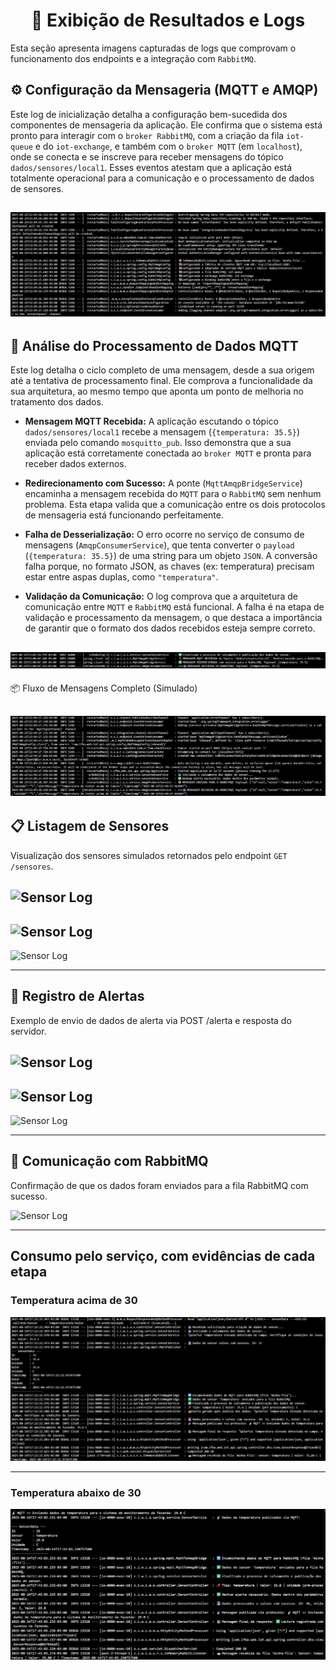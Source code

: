 <h1 align="center">📸 Exibição de Resultados e Logs</h1>

Esta seção apresenta imagens capturadas de logs que comprovam o funcionamento dos endpoints e a integração com `RabbitMQ`.

## ⚙️ Configuração da Mensageria (MQTT e AMQP)

Este log de inicialização detalha a configuração bem-sucedida dos componentes de mensageria da aplicação. Ele confirma que o sistema está pronto para interagir com o `broker RabbitMQ`, com a criação da fila `iot-queue` e do `iot-exchange`, e também com o `broker MQTT` (em `localhost`), onde se conecta e se inscreve para receber mensagens do tópico `dados/sensores/local1`. Esses eventos atestam que a aplicação está totalmente operacional para a comunicação e o processamento de dados de sensores.

## ![Sensor Log](src/main/resources/static/assets/img/mqtt-amqp/Configuracao-Messageria.png)

## 🔄 Análise do Processamento de Dados MQTT

Este log detalha o ciclo completo de uma mensagem, desde a sua origem até a tentativa de processamento final. Ele comprova a funcionalidade da sua arquitetura, ao mesmo tempo que aponta um ponto de melhoria no tratamento dos dados.

- **Mensagem MQTT Recebida:** A aplicação escutando o tópico `dados/sensores/local1` recebe a mensagem (`{temperatura: 35.5}`) enviada pelo comando `mosquitto_pub`. Isso demonstra que a sua aplicação está corretamente conectada ao `broker MQTT` e pronta para receber dados externos.

- **Redirecionamento com Sucesso:** A ponte (`MqttAmqpBridgeService`) encaminha a mensagem recebida do `MQTT` para o `RabbitMQ` sem nenhum problema. Esta etapa valida que a comunicação entre os dois protocolos de mensageria está funcionando perfeitamente.

- **Falha de Desserialização:** O erro ocorre no serviço de consumo de mensagens (`AmqpConsumerService`), que tenta converter o `payload` (`{temperatura: 35.5}`) de uma string para um objeto `JSON`. A conversão falha porque, no formato JSON, as chaves (ex: temperatura) precisam estar entre aspas duplas, como `"temperatura"`.

- **Validação da Comunicação:** O log comprova que a arquitetura de comunicação entre `MQTT` e `RabbitMQ` está funcional. A falha é na etapa de validação e processamento da mensagem, o que destaca a importância de garantir que o formato dos dados recebidos esteja sempre correto.

## ![Sensor Log](src/main/resources/static/assets/img/mqtt-amqp/Analise-Processamento-Dados.png)

📦 Fluxo de Mensagens Completo (Simulado)

## ![Sensor Log](src/main/resources/static/assets/img/mqtt-amqp/Fluxo-de-Mensagens.png)

## 📋 Listagem de Sensores

Visualização dos sensores simulados retornados pelo endpoint `GET /sensores`.

## ![Sensor Log](src/main/resources/static/assets/img/insert/1id.png)

## ![Sensor Log](src/main/resources/static/assets/img/insert/2id.png)

![Sensor Log](src/main/resources/static/assets/img/insert/3id.png)

---
## 🚨 Registro de Alertas

Exemplo de envio de dados de alerta via POST /alerta e resposta do servidor.

## ![Sensor Log](src/main/resources/static/assets/img/insert/post-alerta.png)

## ![Sensor Log](src/main/resources/static/assets/img/insert/alerta.png)

![Sensor Log](src/main/resources/static/assets/img/insert/post-alerta-200ok.png)

---
## 🐇 Comunicação com RabbitMQ

Confirmação de que os dados foram enviados para a fila RabbitMQ com sucesso.

![Sensor Log](src/main/resources/static/assets/img/rabbit/rabbit.png)

---

## Consumo pelo serviço, com evidências de cada etapa

### Temperatura acima de 30
![Sensor Log](src/main/resources/static/assets/img/rabbit/fila-rabbit.png)

---

### Temperatura abaixo de 30
![Sensor Log](src/main/resources/static/assets/img/rabbit/fila-rabbit-temperatura-abaixo-de-30.png)  
